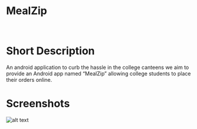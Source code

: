 # MealZip
<br>
<h1>Short Description </h1>
An android application to curb the hassle in the college canteens we aim to provide an Android app named “MealZip” allowing college students to place their orders online.

<h1>Screenshots</h1>

![alt text](https://raw.githubusercontent.com/AbhishekSrivas114319/MealZip/master/all.png)
